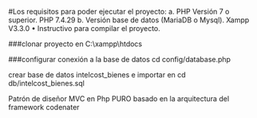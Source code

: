 #Los requisitos para poder ejecutar el proyecto:
a. PHP Versión 7 o superior. PHP 7.4.29
b. Versión base de datos (MariaDB o Mysql). Xampp V3.3.0
• Instructivo para compilar el proyecto.

###clonar proyecto en C:\xampp\htdocs

###configurar conexión a la base de datos
cd config/database.php

crear base de datos intelcost_bienes e importar en cd db/intelcost_bienes.sql

Patrón de diseñor MVC en Php PURO basado en la arquitectura del framework codenater

